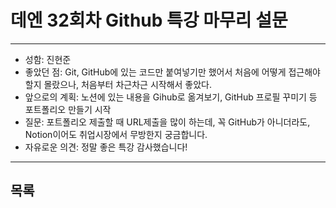 # 데엔 32회차 Github 특강 마무리 설문
---
- 성함: 진현준
- 좋았던 점: Git, GitHub에 있는 코드만 붙여넣기만 했어서 처음에 어떻게 접근해야할지 몰랐으나, 처음부터 차근차근 시작해서 좋았다.
- 앞으로의 계획: 노션에 있는 내용을 Gihub로 옮겨보기, GitHub 프로필 꾸미기 등 포트폴리오 만들기 시작
- 질문: 포트폴리오 제출할 때 URL제출을 많이 하는데, 꼭 GitHub가 아니더라도, Notion이어도 취업시장에서 무방한지 궁금합니다.
- 자유로운 의견: 정말 좋은 특강 감사했습니다!
----
## 목록
